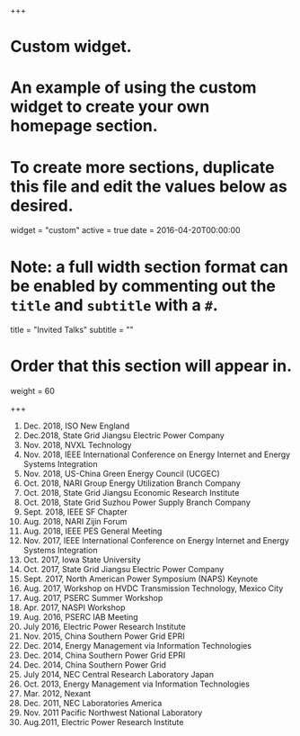+++
# Custom widget.
# An example of using the custom widget to create your own homepage section.
# To create more sections, duplicate this file and edit the values below as desired.
widget = "custom"
active = true
date = 2016-04-20T00:00:00

# Note: a full width section format can be enabled by commenting out the `title` and `subtitle` with a `#`.
title = "Invited Talks"
subtitle = ""

# Order that this section will appear in.
weight = 60

+++
1.	Dec. 2018, ISO New England
2.	Dec.2018, State Grid Jiangsu Electric Power Company
3.	Nov. 2018, NVXL Technology
4.	Nov. 2018, IEEE International Conference on Energy Internet and Energy Systems Integration 
5.	Nov. 2018, US-China Green Energy Council (UCGEC)
6.	Oct. 2018, NARI Group Energy Utilization Branch Company
7.	Oct. 2018, State Grid Jiangsu Economic Research Institute
8.	Oct. 2018, State Grid Suzhou Power Supply Branch Company
9.	Sept. 2018, IEEE SF Chapter
10.	Aug. 2018, NARI Zijin Forum 
11.	Aug. 2018, IEEE PES General Meeting
12.	Nov. 2017, IEEE International Conference on Energy Internet and Energy Systems Integration 
13.	Oct. 2017, Iowa State University
14.	Oct. 2017, State Grid Jiangsu Electric Power Company
15.	Sept. 2017, North American Power Symposium (NAPS) Keynote
16.	Aug. 2017, Workshop on HVDC Transmission Technology, Mexico City
17.	Aug. 2017, PSERC Summer Workshop
18.	Apr. 2017, NASPI Workshop
19.	Aug. 2016, PSERC IAB Meeting
20.	July 2016, Electric Power Research Institute
21.	Nov. 2015, China Southern Power Grid EPRI
22.	Dec. 2014, Energy Management via Information Technologies
23.	Dec. 2014, China Southern Power Grid EPRI
24.	Dec. 2014, China Southern Power Grid
25.	July 2014, NEC Central Research Laboratory Japan
26.	Oct. 2013, Energy Management via Information Technologies
27.	Mar. 2012, Nexant
28.	Dec. 2011, NEC Laboratories America
29.	Nov. 2011 Pacific Northwest National Laboratory
30.	Aug.2011, Electric Power Research Institute
